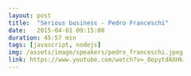 ```yaml
---
layout: post
title:  "Serious business - Pedro Franceschi"
date:   2015-04-01 09:15:00
duration: 45:57 min
tags: [javascript, nodejs]
img: /assets/image/speakers/pedro_franceschi.jpeg
link: https://www.youtube.com/watch?v=_0opytdAXHk
---
```

